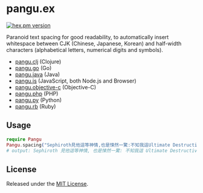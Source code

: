 # pangu.ex

[![hex.pm version](https://img.shields.io/hexpm/v/pangu.svg)](https://hex.pm/packages/pangu)

Paranoid text spacing for good readability, to automatically insert whitespace between CJK (Chinese, Japanese, Korean) and half-width characters (alphabetical letters, numerical digits and symbols).

- [pangu.clj](https://github.com/coldnew/pangu.clj) (Clojure)
- [pangu.go](https://github.com/vinta/pangu) (Go)
- [pangu.java](https://github.com/vinta/pangu.java) (Java)
- [pangu.js](https://github.com/vinta/pangu.js) (JavaScript, both Node.js and Browser)
- [pangu.objective-c](https://github.com/Cee/pangu.objective-c) (Objective-C)
- [pangu.php](https://github.com/Kunr/pangu.php) (PHP)
- [pangu.py](https://github.com/vinta/pangu.py) (Python)
- [pangu.rb](https://github.com/dlackty/pangu.rb) (Ruby)

## Usage

```elixir
require Pangu
Pangu.spacing("Sephiroth見他這等神情,也是悚然一驚:不知我這Ultimate Destructive Magic是否對付得了?")
# output: Sephiroth 見他這等神情, 也是悚然一驚: 不知我這 Ultimate Destructive Magic 是否對付得了?
```

## License

Released under the [MIT License](http://opensource.org/licenses/MIT).
